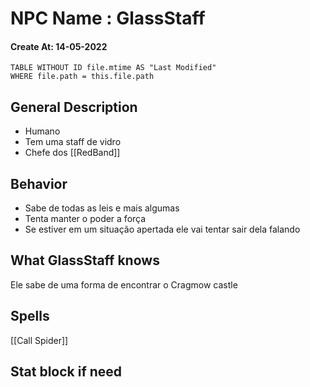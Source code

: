 # NPC Name : GlassStaff
#### Create At: 14-05-2022
```dataview  
TABLE WITHOUT ID file.mtime AS "Last Modified"  
WHERE file.path = this.file.path  
```

## General Description
- Humano 
- Tem uma staff de vidro
- Chefe dos [[RedBand]]


## Behavior
- Sabe de todas as leis e mais algumas
- Tenta manter o poder a força
- Se estiver em um situação apertada ele vai tentar sair dela falando

## What GlassStaff knows
Ele sabe de uma forma de encontrar o Cragmow castle

## Spells
[[Call Spider]] 


## Stat block if need

